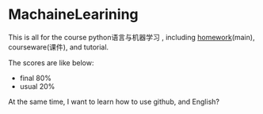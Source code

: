 # MachaineLearining

This is all for the course python语言与机器学习 , including [homework](作业)(main), courseware(课件), and tutorial.

The scores are like below:

- final 80%
- usual 20%

At the same time, I want to learn how to use github, and English?
